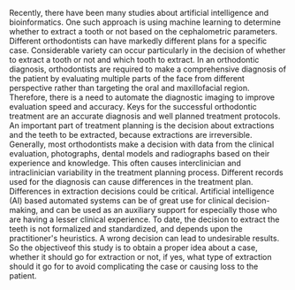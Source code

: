 Recently, there have been many studies about artificial intelligence and bioinformatics. One such approach is using machine learning to determine 
whether to extract a tooth or not based on the cephalometric parameters. Different orthodontists can have markedly different plans for a specific case.
Considerable variety can occur particularly in the decision of whether to extract a tooth or not and which tooth to extract. In an orthodontic diagnosis, 
orthodontists are required to make a comprehensive diagnosis of the patient by evaluating multiple parts of the face from different perspective rather 
than targeting the oral and maxillofacial region. Therefore, there is a need to automate the diagnostic imaging to improve evaluation speed and accuracy. 
Keys for the successful orthodontic treatment are an accurate diagnosis and well planned treatment protocols. An important part of treatment planning is 
the decision about extractions and the teeth to be extracted, because extractions are irreversible. Generally, most orthodontists make a decision with 
data from the clinical evaluation, photographs, dental models and radiographs based on their experience and knowledge. This often causes interclinician 
and intraclinician variability in the treatment planning process. Different records used for the diagnosis can cause differences in the treatment plan. 
Differences in extraction decisions could be critical. Artificial intelligence (AI) based automated systems can be of great use for clinical 
decision-making, and can be used as an auxiliary support for especially those who are having a lesser clinical experience. To date, the decision to 
extract the teeth is not formalized and standardized, and depends upon the practitioner's heuristics. A wrong decision can lead to undesirable results. 
So the objectiveof this study is to obtain a proper idea about a case, whether it should go for extraction or not, if yes, what type of extraction should 
it go for to avoid complicating the case or causing loss to the patient.
